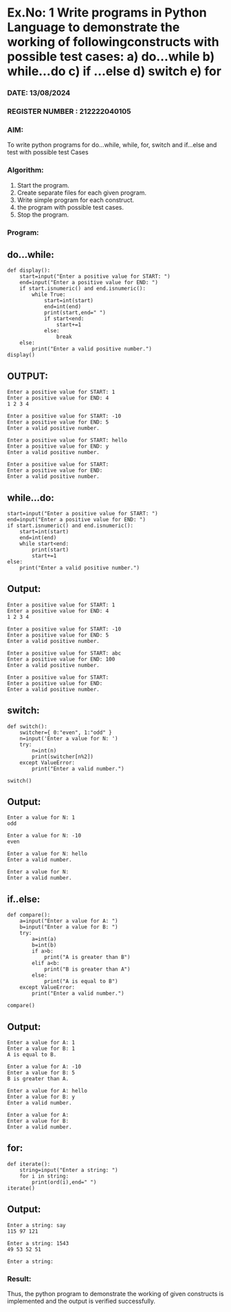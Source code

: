 # Ex.No: 1 Write programs in Python Language to demonstrate the working of followingconstructs with possible test cases: a) do…while b) while…do c) if …else d) switch e) for 

### DATE: 13/08/2024                                                                      
### REGISTER NUMBER :  212222040105

### AIM:  
To write python programs for do…while, while, for, switch and if…else and test with possible test 
Cases 

### Algorithm:
1. Start the program.
2. Create separate files for each given program.
3. Write simple program for each construct.
4.  the program with possible test cases.
5. Stop the program.
### Program:
## do...while:
```
def display(): 
    start=input("Enter a positive value for START: ") 
    end=input("Enter a positive value for END: ") 
    if start.isnumeric() and end.isnumeric(): 
        while True: 
            start=int(start) 
            end=int(end) 
            print(start,end=" ") 
            if start<end: 
                start+=1 
            else: 
                break 
    else: 
        print("Enter a valid positive number.") 
display() 
```
## OUTPUT:
```
Enter a positive value for START: 1
Enter a positive value for END: 4
1 2 3 4

Enter a positive value for START: -10 
Enter a positive value for END: 5 
Enter a valid positive number.

Enter a positive value for START: hello 
Enter a positive value for END: y
Enter a valid positive number.

Enter a positive value for START:
Enter a positive value for END:
Enter a valid positive number.
```
## while...do:
```
start=input("Enter a positive value for START: ") 
end=input("Enter a positive value for END: ") 
if start.isnumeric() and end.isnumeric(): 
    start=int(start) 
    end=int(end) 
    while start<end: 
        print(start) 
        start+=1 
else: 
    print("Enter a valid positive number.")
```
## Output:
```
Enter a positive value for START: 1 
Enter a positive value for END: 4
1 2 3 4

Enter a positive value for START: -10 
Enter a positive value for END: 5 
Enter a valid positive number.

Enter a positive value for START: abc 
Enter a positive value for END: 100 
Enter a valid positive number.

Enter a positive value for START: 
Enter a positive value for END: 
Enter a valid positive number.
```
## switch:
```
def switch(): 
    switcher={ 0:"even", 1:"odd" } 
    n=input('Enter a value for N: ') 
    try: 
        n=int(n) 
        print(switcher[n%2]) 
    except ValueError: 
        print("Enter a valid number.") 

switch() 
```
## Output:
```
Enter a value for N: 1 
odd

Enter a value for N: -10 
even

Enter a value for N: hello 
Enter a valid number.

Enter a value for N:
Enter a valid number.
```
## if..else:
```
def compare(): 
    a=input("Enter a value for A: ") 
    b=input("Enter a value for B: ") 
    try: 
        a=int(a) 
        b=int(b) 
        if a>b: 
            print("A is greater than B") 
        elif a<b: 
            print("B is greater than A") 
        else: 
            print("A is equal to B") 
    except ValueError: 
        print("Enter a valid number.")

compare()

```
## Output:
```
Enter a value for A: 1 
Enter a value for B: 1 
A is equal to B.

Enter a value for A: -10 
Enter a value for B: 5 
B is greater than A.

Enter a value for A: hello 
Enter a value for B: y 
Enter a valid number.

Enter a value for A:
Enter a value for B:
Enter a valid number.
```
## for:
```
def iterate(): 
    string=input("Enter a string: ") 
    for i in string: 
        print(ord(i),end=" ") 
iterate()

```
## Output:
```
Enter a string: say 
115 97 121

Enter a string: 1543 
49 53 52 51

Enter a string:

```


### Result:
Thus, the python program to demonstrate the working of given constructs is implemented and the output is verified successfully.


